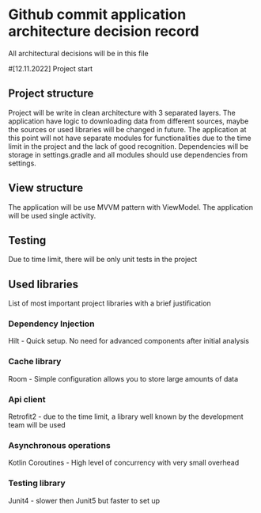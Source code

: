 # Github commit application architecture decision record
All architectural decisions will be in this file

#[12.11.2022] Project start

## Project structure
Project will be write in clean architecture with 3 separated layers. 
The application have logic to downloading data from different sources, maybe the sources or used libraries will be changed in future.
The application at this point will not have separate modules for functionalities due to the time limit in the project and the lack of good recognition.
Dependencies will be storage in settings.gradle and all modules should use dependencies from settings.

## View structure
The application will be use MVVM pattern with ViewModel.
The application will be used single activity.

## Testing
Due to time limit, there will be only unit tests in the project

## Used libraries
List of most important project libraries with a brief justification 

### Dependency Injection
Hilt - Quick setup. No need for advanced components after initial analysis

### Cache library
Room - Simple configuration allows you to store large amounts of data

### Api client
Retrofit2 - due to the time limit, a library well known by the development team will be used

### Asynchronous operations
Kotlin Coroutines - High level of concurrency with very small overhead

### Testing library
Junit4 - slower then Junit5 but faster to set up


